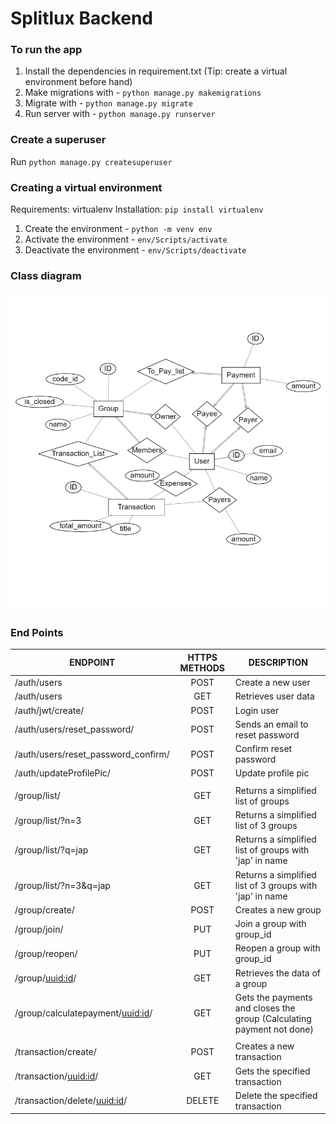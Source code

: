 # Splitlux Backend

### To run the app
1. Install the dependencies in requirement.txt (Tip: create a virtual environment before hand)
2. Make migrations with - `python manage.py makemigrations`
3. Migrate with - `python manage.py migrate`
4. Run server with - `python manage.py runserver`

### Create a superuser
Run `python manage.py createsuperuser`

### Creating a virtual environment
Requirements: virtualenv
Installation: `pip install virtualenv`

1. Create the environment - `python -m venv env`
2. Activate the environment - `env/Scripts/activate`
3. Deactivate the environment - `env/Scripts/deactivate`

### Class diagram
![class diagram](docs/images/erd.png)

### End Points
|ENDPOINT | HTTPS METHODS | DESCRIPTION | 
| ------------- |:-------------:| ------------- |
|/auth/users | POST | Create a new user |
|/auth/users | GET | Retrieves user data |
|/auth/jwt/create/ | POST | Login user |
|/auth/users/reset_password/ | POST | Sends an email to reset password|
|/auth/users/reset_password_confirm/ | POST | Confirm reset password |
|/auth/updateProfilePic/ | POST | Update profile pic |
| | | |
|/group/list/ | GET | Returns a simplified list of groups |
|/group/list/?n=3 | GET | Returns a simplified list of 3 groups |
|/group/list/?q=jap | GET | Returns a simplified list of groups with 'jap' in name |
|/group/list/?n=3&q=jap | GET | Returns a simplified list of 3 groups with 'jap' in name |
|/group/create/ | POST | Creates a new group |
|/group/join/ | PUT | Join a group with group_id |
|/group/reopen/ | PUT | Reopen a group with group_id |
|/group/<uuid:id>/ | GET | Retrieves the data of a group |
|/group/calculatepayment/<uuid:id>/ | GET | Gets the payments and closes the group (Calculating payment not done) |
|  |  |  |
|/transaction/create/ | POST | Creates a new transaction |
|/transaction/<uuid:id>/ | GET | Gets the specified transaction |
|/transaction/delete/<uuid:id>/ | DELETE | Delete the specified transaction |


